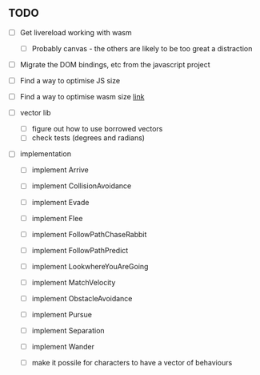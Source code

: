 ## TODO

- [ ] Get livereload working with wasm
  - [ ] Probably canvas - the others are likely to be too great a distraction
- [ ] Migrate the DOM bindings, etc from the javascript project
- [ ] Find a way to optimise JS size
- [ ] Find a way to optimise wasm size [link](https://rustwasm.github.io/docs/book/game-of-life/code-size.html)

- [ ] vector lib
  - [ ] figure out how to use borrowed vectors
  - [ ] check tests (degrees and radians)

- [ ] implementation
  - [ ] implement Arrive
  - [ ] implement CollisionAvoidance
  - [ ] implement Evade
  - [ ] implement Flee
  - [ ] implement FollowPathChaseRabbit
  - [ ] implement FollowPathPredict
  - [ ] implement LookwhereYouAreGoing
  - [ ] implement MatchVelocity
  - [ ] implement ObstacleAvoidance
  - [ ] implement Pursue
  - [ ] implement Separation
  - [ ] implement Wander








  - [ ] make it possile for characters to have a vector of behaviours
